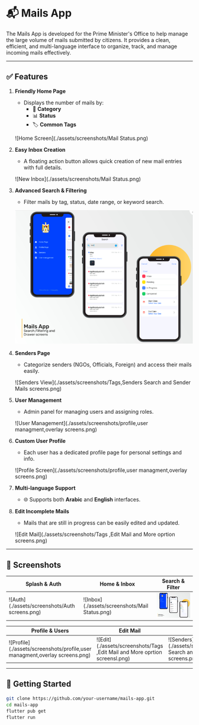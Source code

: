 # 📬 Mails App

The Mails App is developed for the Prime Minister's Office to help manage the large volume of mails submitted by citizens. It provides a clean, efficient, and multi-language interface to organize, track, and manage incoming mails effectively.

---

## ✅ Features

1. **Friendly Home Page**
   - Displays the number of mails by:
     - 📂 **Category**
     - 📊 **Status**
     - 🏷️ **Common Tags**

   ![Home Screen](./assets/screenshots/Mail Status.png)

2. **Easy Inbox Creation**
   - A floating action button allows quick creation of new mail entries with full details.

   ![New Inbox](./assets/screenshots/Mail Status.png)

3. **Advanced Search & Filtering**
   - Filter mails by tag, status, date range, or keyword search.

   ![Search and Filter](./assets/screenshots/search,filtering,Drawer,screens.png)

4. **Senders Page**
   - Categorize senders (NGOs, Officials, Foreign) and access their mails easily.

   ![Senders View](./assets/screenshots/Tags,Senders Search and Sender Mails screens.png)

5. **User Management**
   - Admin panel for managing users and assigning roles.

   ![User Management](./assets/screenshots/profile,user managment,overlay  screens.png)

6. **Custom User Profile**
   - Each user has a dedicated profile page for personal settings and info.

   ![Profile Screen](./assets/screenshots/profile,user managment,overlay  screens.png)

7. **Multi-language Support**
   - 🌐 Supports both **Arabic** and **English** interfaces.

8. **Edit Incomplete Mails**
   - Mails that are still in progress can be easily edited and updated.

   ![Edit Mail](./assets/screenshots/Tags ,Edit Mail and More oprtion screens.png)

---

## 📲 Screenshots

| Splash & Auth | Home & Inbox | Search & Filter |
|---------------|--------------|-----------------|
| ![Auth](./assets/screenshots/Auth screens.png) | ![Inbox](./assets/screenshots/Mail Status.png) | ![Search](./assets/screenshots/search,filtering,Drawer,screens.png) |

| Profile & Users | Edit Mail | Senders |
|------------------|------------|---------|
| ![Profile](./assets/screenshots/profile,user managment,overlay  screens.png) | ![Edit](./assets/screenshots/Tags ,Edit Mail and More oprtion screensl.png) | ![Senders](./assets/screenshots/Tags,Senders Search and Sender Mails screens.png) |

---

## 🚀 Getting Started

```bash
git clone https://github.com/your-username/mails-app.git
cd mails-app
flutter pub get
flutter run
